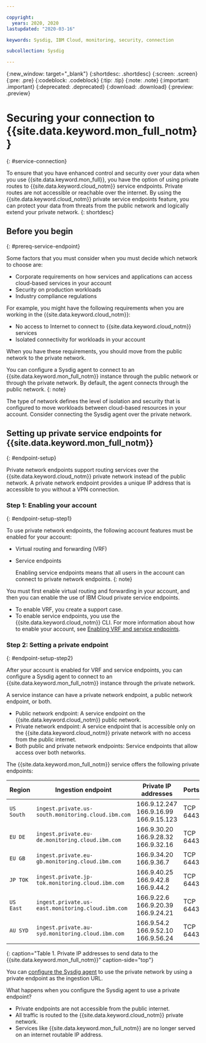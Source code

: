```yaml
---

copyright:
  years: 2020, 2020
lastupdated: "2020-03-16"

keywords: Sysdig, IBM Cloud, monitoring, security, connection

subcollection: Sysdig

---
```


{:new_window: target="_blank"}
{:shortdesc: .shortdesc}
{:screen: .screen}
{:pre: .pre}
{:codeblock: .codeblock}
{:tip: .tip}
{:note: .note}
{:important: .important}
{:deprecated: .deprecated}
{:download: .download}
{:preview: .preview}


# Securing your connection to {{site.data.keyword.mon_full_notm}}
{: #service-connection}

To ensure that you have enhanced control and security over your data when you use {{site.data.keyword.mon_full}}, you have the option of using private routes to {{site.data.keyword.cloud_notm}} service endpoints. Private routes are not accessible or reachable over the internet. By using the {{site.data.keyword.cloud_notm}} private service endpoints feature, you can protect your data from threats from the public network and logically extend your private network.
{: shortdesc}


## Before you begin
{: #prereq-service-endpoint}

Some factors that you must consider when you must decide which network to choose are:
* Corporate requirements on how services and applications can access cloud-based services in your account
* Security on production workloads
* Industry compliance regulations

For example, you might have the following requirements when you are working in the {{site.data.keyword.cloud_notm}}:
* No access to Internet to connect to {{site.data.keyword.cloud_notm}} services
* Isolated connectivity for workloads in your account

When you have these requirements, you should move from the public network to the private network.

You can configure a Sysdig agent to connect to an {{site.data.keyword.mon_full_notm}} instance through the public network or through the private network. By default, the agent connects through the public network.
{: note}

The type of network defines the level of isolation and security that is configured to move workloads between cloud-based resources in your account. Consider connecting the Sysdig agent over the private network.


## Setting up private service endpoints for {{site.data.keyword.mon_full_notm}}
{: #endpoint-setup}

Private network endpoints support routing services over the {{site.data.keyword.cloud_notm}} private network instead of the public network. A private network endpoint provides a unique IP address that is accessible to you without a VPN connection.


### Step 1: Enabling your account
{: #endpoint-setup-step1}

To use private network endpoints, the following account features must be enabled for your account:
* Virtual routing and forwarding (VRF)
* Service endpoints

    Enabling service endpoints means that all users in the account can connect to private network endpoints.
    {: note}

You must first enable virtual routing and forwarding in your account, and then you can enable the use of IBM Cloud private service endpoints. 
* To enable VRF, you create a support case. 
* To enable service endpoints, you use the {{site.data.keyword.cloud_notm}} CLI. For more information about how to enable your account, see [Enabling VRF and service endpoints](/docs/account?topic=account-vrf-service-endpoint).


### Step 2: Setting a private endpoint
{: #endpoint-setup-step2}

After your account is enabled for VRF and service endpoints, you can configure a Sysdig agent to connect to an {{site.data.keyword.mon_full_notm}} instance through the private network. 

A service instance can have a private network endpoint, a public network endpoint, or both.
* Public network endpoint: A service endpoint on the {{site.data.keyword.cloud_notm}} public network.
* Private network endpoint: A service endpoint that is accessible only on the {{site.data.keyword.cloud_notm}} private network with no access from the public internet.
* Both public and private network endpoints: Service endpoints that allow access over both networks.

The {{site.data.keyword.mon_full_notm}} service offers the following private endpoints:

| Region      | Ingestion endpoint                                   | Private IP addresses                              |   Ports   |
|-------------|------------------------------------------------------|---------------------------------------------------|-----------|
| `US South`  | `ingest.private.us-south.monitoring.cloud.ibm.com`   | 166.9.12.247 </br>166.9.16.99 </br>166.9.15.123   | TCP 6443  | 
| `EU DE`     | `ingest.private.eu-de.monitoring.cloud.ibm.com`      | 166.9.30.20 </br>166.9.28.32 </br>166.9.32.16     | TCP 6443  | 
| `EU GB`     | `ingest.private.eu-gb.monitoring.cloud.ibm.com`      | 166.9.34.20 </br>166.9.36.7                       | TCP 6443  |
| `JP TOK`    | `ingest.private.jp-tok.monitoring.cloud.ibm.com`     | 166.9.40.25 </br>166.9.42.8 </br>166.9.44.2       | TCP 6443  | 
| `US East`   | `ingest.private.us-east.monitoring.cloud.ibm.com`    | 166.9.22.6 </br>166.9.20.39 </br>166.9.24.21      | TCP 6443  | 
| `AU SYD`    | `ingest.private.au-syd.monitoring.cloud.ibm.com`     | 166.9.54.2 </br>166.9.52.10  </br>166.9.56.24     | TCP 6443  |
{: caption="Table 1. Private IP addresses to send data to the {{site.data.keyword.mon_full_notm}}" caption-side="top"}


You can [configure the Sysdig agent](/docs/Monitoring-with-Sysdig?topic=Sysdig-config_agent) to use the private network by using a private endpoint as the ingestion URL.

What happens when you configure the Sysdig agent to use a private endpoint?
* Private endpoints are not accessible from the public internet. 
* All traffic is routed to the {{site.data.keyword.cloud_notm}} private network. 
* Services like {{site.data.keyword.mon_full_notm}} are no longer served on an internet routable IP address.





